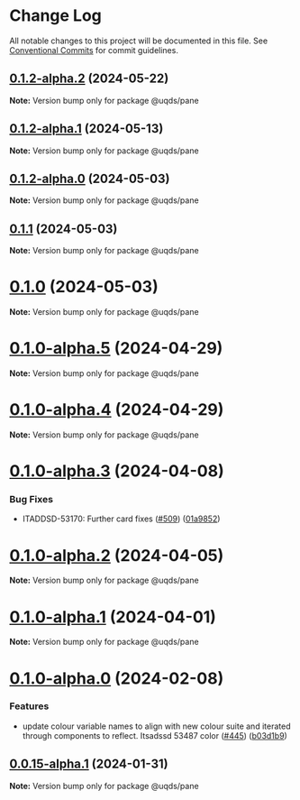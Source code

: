 # Change Log

All notable changes to this project will be documented in this file.
See [Conventional Commits](https://conventionalcommits.org) for commit guidelines.

## [0.1.2-alpha.2](https://github.com/uq-its-ss/design-system/compare/@uqds/pane@0.1.2-alpha.1...@uqds/pane@0.1.2-alpha.2) (2024-05-22)

**Note:** Version bump only for package @uqds/pane

## [0.1.2-alpha.1](https://github.com/uq-its-ss/design-system/compare/@uqds/pane@0.1.2-alpha.0...@uqds/pane@0.1.2-alpha.1) (2024-05-13)

**Note:** Version bump only for package @uqds/pane

## [0.1.2-alpha.0](https://github.com/uq-its-ss/design-system/compare/@uqds/pane@0.1.0-alpha.5...@uqds/pane@0.1.2-alpha.0) (2024-05-03)

**Note:** Version bump only for package @uqds/pane

## [0.1.1](https://github.com/uq-its-ss/design-system/compare/@uqds/pane@0.1.0-alpha.5...@uqds/pane@0.1.1) (2024-05-03)

**Note:** Version bump only for package @uqds/pane

# [0.1.0](https://github.com/uq-its-ss/design-system/compare/@uqds/pane@0.1.0-alpha.5...@uqds/pane@0.1.0) (2024-05-03)

**Note:** Version bump only for package @uqds/pane

# [0.1.0-alpha.5](https://github.com/uq-its-ss/design-system/compare/@uqds/pane@0.1.0-alpha.4...@uqds/pane@0.1.0-alpha.5) (2024-04-29)

**Note:** Version bump only for package @uqds/pane

# [0.1.0-alpha.4](https://github.com/uq-its-ss/design-system/compare/@uqds/pane@0.1.0-alpha.3...@uqds/pane@0.1.0-alpha.4) (2024-04-29)

**Note:** Version bump only for package @uqds/pane

# [0.1.0-alpha.3](https://github.com/uq-its-ss/design-system/compare/@uqds/pane@0.1.0-alpha.2...@uqds/pane@0.1.0-alpha.3) (2024-04-08)

### Bug Fixes

- ITADDSD-53170: Further card fixes ([#509](https://github.com/uq-its-ss/design-system/issues/509)) ([01a9852](https://github.com/uq-its-ss/design-system/commit/01a9852d521dbf8c11bb705557bb26638f1540e7))

# [0.1.0-alpha.2](https://github.com/uq-its-ss/design-system/compare/@uqds/pane@0.1.0-alpha.1...@uqds/pane@0.1.0-alpha.2) (2024-04-05)

**Note:** Version bump only for package @uqds/pane

# [0.1.0-alpha.1](https://github.com/uq-its-ss/design-system/compare/@uqds/pane@0.1.0-alpha.0...@uqds/pane@0.1.0-alpha.1) (2024-04-01)

**Note:** Version bump only for package @uqds/pane

# [0.1.0-alpha.0](https://github.com/uq-its-ss/design-system/compare/@uqds/pane@0.0.15-alpha.1...@uqds/pane@0.1.0-alpha.0) (2024-02-08)

### Features

- update colour variable names to align with new colour suite and iterated through components to reflect. Itsadssd 53487 color ([#445](https://github.com/uq-its-ss/design-system/issues/445)) ([b03d1b9](https://github.com/uq-its-ss/design-system/commit/b03d1b9a7944f4552750706b276405b0988abf90))

## [0.0.15-alpha.1](https://github.com/uq-its-ss/design-system/compare/@uqds/pane@0.0.15-alpha.0...@uqds/pane@0.0.15-alpha.1) (2024-01-31)

**Note:** Version bump only for package @uqds/pane
